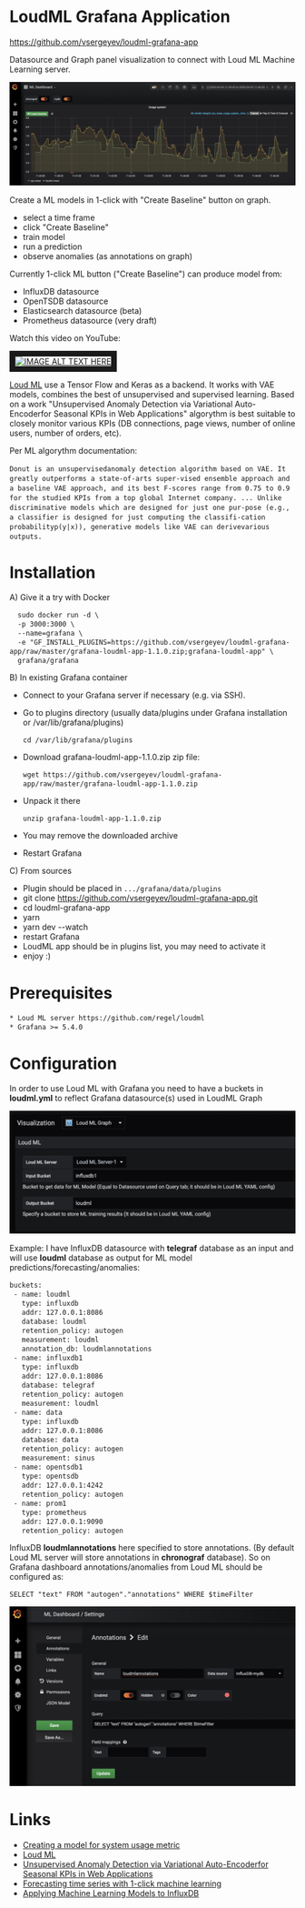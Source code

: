 LoudML Grafana Application
==========================
<a href="https://github.com/vsergeyev/loudml-grafana-app">https://github.com/vsergeyev/loudml-grafana-app</a>

Datasource and Graph panel visualization to connect with Loud ML Machine Learning server.

![LoudML Panel in Grafana](loudml_grafana_panel.png)

Create a ML models in 1-click with "Create Baseline" button on graph.

 * select a time frame
 * click "Create Baseline"
 * train model
 * run a prediction
 * observe anomalies (as annotations on graph)

Currently 1-click ML button ("Create Baseline") can produce model from:

 * InfluxDB datasource
 * OpenTSDB datasource
 * Elasticsearch datasource (beta)
 * Prometheus datasource (very draft)

Watch this video on YouTube:

<a href="http://www.youtube.com/watch?feature=player_embedded&v=bxfU1N3ut70
" target="_blank"><img src="http://img.youtube.com/vi/bxfU1N3ut70/0.jpg"
alt="IMAGE ALT TEXT HERE" width="850" border="10" /></a>

<a href="https://loudml.io/">Loud ML</a> use a Tensor Flow and Keras as a backend. It works with VAE models, combines the best of unsupervised and supervised learning. Based on a work "Unsupervised Anomaly Detection via Variational Auto-Encoderfor Seasonal KPIs in Web Applications" algorythm is best suitable to closely monitor various KPIs (DB connections, page views, number of online users, number of orders, etc).

Per ML algorythm documentation:

`Donut is an unsupervisedanomaly detection algorithm based on VAE. It greatly outperforms a state-of-arts super-vised ensemble approach and a baseline VAE approach, and its best F-scores range from 0.75 to 0.9 for the studied KPIs from a top global Internet company. ... Unlike discriminative models which are designed for just one pur-pose (e.g., a classifier is designed for just computing the classifi-cation probabilityp(y|x)), generative models like VAE can derivevarious outputs. `

# Installation

A) Give it a try with Docker

      sudo docker run -d \
      -p 3000:3000 \
      --name=grafana \
      -e "GF_INSTALL_PLUGINS=https://github.com/vsergeyev/loudml-grafana-app/raw/master/grafana-loudml-app-1.1.0.zip;grafana-loudml-app" \
      grafana/grafana

B) In existing Grafana container

  * Connect to your Grafana server if necessary (e.g. via SSH).
  * Go to plugins directory (usually data/plugins under Grafana installation or /var/lib/grafana/plugins)
    
        cd /var/lib/grafana/plugins
  * Download grafana-loudml-app-1.1.0.zip zip file:
  
        wget https://github.com/vsergeyev/loudml-grafana-app/raw/master/grafana-loudml-app-1.1.0.zip
  * Unpack it there
  
        unzip grafana-loudml-app-1.1.0.zip
  * You may remove the downloaded archive
  * Restart Grafana

C) From sources

 * Plugin should be placed in `.../grafana/data/plugins`
 * git clone https://github.com/vsergeyev/loudml-grafana-app.git
 * cd loudml-grafana-app
 * yarn
 * yarn dev --watch
 * restart Grafana
 * LoudML app should be in plugins list, you may need to activate it
 * enjoy :)

# Prerequisites

    * Loud ML server https://github.com/regel/loudml
    * Grafana >= 5.4.0

# Configuration

In order to use Loud ML with Grafana you need to have a buckets in **loudml.yml** to reflect Grafana datasource(s) used in LoudML Graph

![LoudML Panel Configuration in Grafana](loudml_props.png)

Example: I have InfluxDB datasource with **telegraf** database as an input and will use **loudml** database as output for ML model predictions/forecasting/anomalies:

    buckets:
     - name: loudml
       type: influxdb
       addr: 127.0.0.1:8086
       database: loudml
       retention_policy: autogen
       measurement: loudml
       annotation_db: loudmlannotations
     - name: influxdb1
       type: influxdb
       addr: 127.0.0.1:8086
       database: telegraf
       retention_policy: autogen
       measurement: loudml
     - name: data
       type: influxdb
       addr: 127.0.0.1:8086
       database: data
       retention_policy: autogen
       measurement: sinus
     - name: opentsdb1
       type: opentsdb
       addr: 127.0.0.1:4242
       retention_policy: autogen
     - name: prom1
       type: prometheus
       addr: 127.0.0.1:9090
       retention_policy: autogen

InfluxDB **loudmlannotations** here specified to store annotations. (By default Loud ML server will store annotations in **chronograf** database). So on Grafana dashboard annotations/anomalies from Loud ML should be configured as:

    SELECT "text" FROM "autogen"."annotations" WHERE $timeFilter

![LoudML Annotations in Grafana](loudml_annotations.png)

# Links

 * <a href="https://www.youtube.com/watch?v=bxfU1N3ut70">Creating a model for system usage metric</a>
 * <a href="https://github.com/regel/loudml/">Loud ML</a>
 * <a href="https://arxiv.org/pdf/1802.03903.pdf">Unsupervised Anomaly Detection via Variational Auto-Encoderfor Seasonal KPIs in Web Applications</a>
 * <a href="https://medium.com/loud-ml/forecasting-time-series-with-1-click-machine-learning-inside-the-tick-stack-c15dedb15035">Forecasting time series with 1-click machine learning</a>
 * <a href="https://medium.com/@dganais/applying-machine-learning-models-to-influxdb-with-loud-ml-docker-for-time-series-predictions-c4ffa4fc5174">Applying Machine Learning Models to InfluxDB</a>
